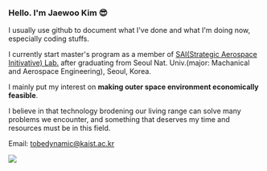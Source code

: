### Hello. I'm Jaewoo Kim 😎

I usually use github to document what I've done and what I'm doing now, especially coding stuffs.

I currently start master's program as a member of [SAI(Strategic Aerospace Initivative) Lab.](http://sai.kaist.ac.kr/saihomepage/) after graduating from Seoul Nat. Univ.(major: Machanical and Aerospace Engineering), Seoul, Korea.

I mainly put my interest on **making outer space environment economically feasible**. 

I believe in that technology brodening our living range can solve many problems we encounter, and something that deserves my time and resources must be in this field.

Email: tobedynamic@kaist.ac.kr

<img src="https://img.shields.io/badge/C-orange?style=flat-square&logo=simpleicons&logoColor=white"/>
